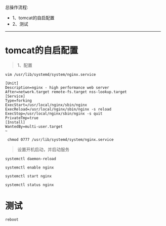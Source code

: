 总操作流程:
- 1、tomcat的自启配置
- 2、测试

***

# tomcat的自启配置

> 1、配置

```shell
vim /usr/lib/systemd/system/nginx.service
```

```shell
[Unit]
Description=nginx - high performance web server
After=network.target remote-fs.target nss-lookup.target
[Service]
Type=forking
ExecStart=/usr/local/nginx/sbin/nginx
ExecReload=/usr/local/nginx/sbin/nginx -s reload
ExecStop=/usr/local/nginx/sbin/nginx -s quit
PrivateTmp=true
[Install]
WantedBy=multi-user.target
~                           
```

```shell
 chmod 0777 /usr/lib/systemd/system/nginx.service
```

>设置开机启动，并启动服务

```shell
systemctl daemon-reload

systemctl enable nginx

systemctl start nginx

systemctl status nginx
```

# 测试

```shell
reboot
```
